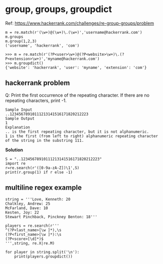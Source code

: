 # group, groups,  groupdict
Ref: https://www.hackerrank.com/challenges/re-group-groups/problem
```
m = re.match(r'(\w+)@(\w+)\.(\w+)','username@hackerrank.com')
m.groups
m.group(1,2,3) 
('username', 'hackerrank', 'com')
```
```
>>> m = re.match(r'(?P<user>\w+)@(?P<website>\w+)\.(?P<extension>\w+)','myname@hackerrank.com')
>>> m.groupdict()
{'website': 'hackerrank', 'user': 'myname', 'extension': 'com'}
```

## hackerrank problem
Q: Print the first occurrence of the repeating character. If there are no repeating characters, print -1.

```
Sample Input
..12345678910111213141516171820212223
Sample Output
1
Explanation
.. is the first repeating character, but it is not alphanumeric. 
1 is the first (from left to right) alphanumeric repeating character of the string in the substring 111.
```

**Solution**
```
S = "..12345678910111213141516171820212223"
import re
r=re.search(r'([0-9a-zA-Z])\1',S)
print(r.group(1) if r else -1)
```

## multiline regex example
```
string = '''Love, Kenneth: 20
Chalkley, Andrew: 25
McFarland, Dave: 10
Kesten, Joy: 22
Stewart Pinchback, Pinckney Benton: 18'''

players = re.search(r'''
^(?P<last_name>[\w ]*),\s
(?P<first_name>[\w ]*):\s
(?P<score>[\d]*)$
''',string, re.X|re.M)

for player in string.split('\n'):
    print(players.groupdict())
```
